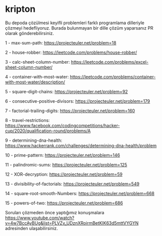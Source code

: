 # kripton

Bu depoda çözülmesi keyifli problemleri farklı programlama dilleriyle çözmeyi hedefliyoruz. Burada bulunmayan bir dille çözüm yaparsanız PR olarak gönderebilirsiniz.

1 - max-sum-path: https://projecteuler.net/problem=18

2 - house-robber: https://leetcode.com/problems/house-robber/

3 - calc-sheet-column-number: https://leetcode.com/problems/excel-sheet-column-number/

4 - container-with-most-water: https://leetcode.com/problems/container-with-most-water/description/

5 - square-digit-chains: https://projecteuler.net/problem=92

6 - consecutive-positive-divisors: https://projecteuler.net/problem=179

7 - factorial-trailing-digits: https://projecteuler.net/problem=160

8 - travel-restrictions: https://www.facebook.com/codingcompetitions/hacker-cup/2020/qualification-round/problems/A

9 - determining-dna-health: https://www.hackerrank.com/challenges/determining-dna-health/problem

10 - prime-pattern: https://projecteuler.net/problem=146

11 - palindromic-sums: https://projecteuler.net/problem=125

12 - XOR-decryption: https://projecteuler.net/problem=59

13 - divisibility-of-factorials: https://projecteuler.net/problem=549

14 - square-root-smooth-Numbers: https://projecteuler.net/problem=668

15 - powers-of-two: https://projecteuler.net/problem=686

Soruları çözmeden önce yaptığımız konuşmalara https://www.youtube.com/watch?v=4w7BccAyBUg&list=PLVZv_UDznXRoirmBetKIK63d5mttVYGYN adresinden ulaşabilirsiniz.
